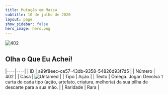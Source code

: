 ```yaml
---
title: Mutação em Massa
subtitle: 10 de julho de 2020
layout: page
show_sidebar: false
hero_image: hero.png
---
```


![402](https://cdn.keyforgegame.com/media/card_front/pt/479_402_VV42972V63FJ_pt.png)

## Olha o Que Eu Achei!

|----|----|
| ID | a99f8eec-ce57-43db-9358-54826d93f7d5 |
| Número | 402 |
| Casa | ![Untamed](https://archonarcana.com/images/thumb/b/bd/Untamed.png/22px-Untamed.png "Indomados") |
| Tipo | Ação |
| Texto | Ômega.  Jogar: Devolva 1 carta de cada tipo (ação, artefato, criatura, melhoria) da sua pilha de descarte para a sua mão. |
| Raridade | Rara |
